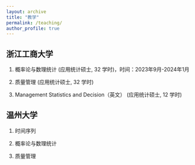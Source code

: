 ```yaml
---
layout: archive
title: "教学"
permalink: /teaching/
author_profile: true
---
```



## 浙江工商大学

1. 概率论与数理统计 (应用统计硕士, 32 学时)，时间：2023年9月-2024年1月

2. 质量管理 (应用统计硕士, 32 学时)

3. Management Statistics and Decision（英文） (应用统计硕士, 12 学时)

## 温州大学

1. 时间序列

2. 概率论与数理统计

3. 质量管理